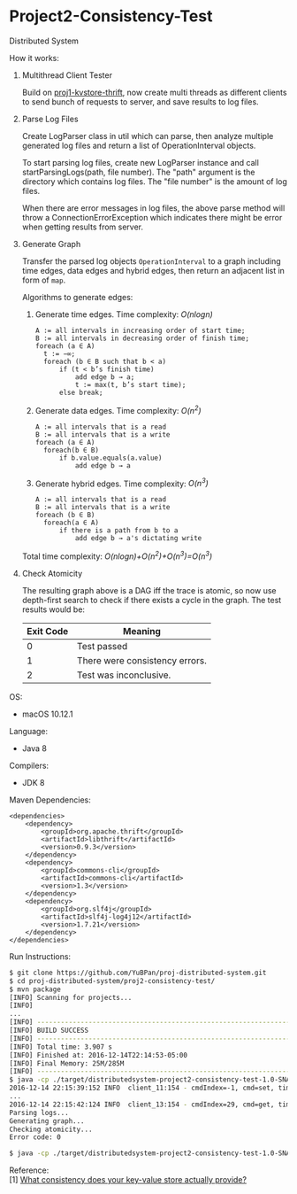 # Project2-Consistency-Test
Distributed System

How it works:

1. Multithread Client Tester

    Build on [proj1-kvstore-thrift](https://github.com/YuBPan/proj-distributed-system/tree/master/proj1-kvstore-thrift), now create multi threads as different clients to send bunch of requests to server, and save results to log files.

2. Parse Log Files

    Create LogParser class in util which can parse, then analyze multiple generated log files and return a list of OperationInterval objects.

    To start parsing log files, create new LogParser instance and call startParsingLogs(path, file number). The "path" argument is the directory which contains log files. The "file number" is the amount of log files.

    When there are error messages in log files, the above parse method will throw a ConnectionErrorException which indicates there might be error when getting results from server.

3. Generate Graph

   Transfer the parsed log objects `OperationInterval` to a graph including time edges, data edges and hybrid edges, then return an adjacent list in form of `map`.

   Algorithms to generate edges:

   1. Generate time edges. Time complexity: *O(nlogn)*

      ```
      A := all intervals in increasing order of start time;
      B := all intervals in decreasing order of finish time;
      foreach (a ∈ A)
      	t := −∞;
      	foreach (b ∈ B such that b < a)
      		if (t < b’s finish time)
      			add edge b → a;
      			t := max(t, b’s start time);
      		else break;
      ```

   2. Generate data edges. Time complexity: *O(n<sup>2</sup>)*

      ```
      A := all intervals that is a read
      B := all intervals that is a write
      foreach (a ∈ A)
      	foreach(b ∈ B)
      		if b.value.equals(a.value)
      			add edge b → a
      ```

   3. Generate hybrid edges. Time complexity: *O(n<sup>3</sup>)*

      ```
      A := all intervals that is a read
      B := all intervals that is a write
      foreach (b ∈ B)
      	foreach(a ∈ A)
      		if there is a path from b to a
      			add edge b → a's dictating write
      ```

   Total time complexity: *O(nlogn)+O(n<sup>2</sup>)+O(n<sup>3</sup>)=O(n<sup>3</sup>)*

4. Check Atomicity

    The resulting graph above is a DAG iff the trace is atomic, so now use depth-first search to check if there exists a cycle in the graph. The test results would be:

    Exit Code | Meaning
    --- | ---
    0 | Test passed
    1 | There were consistency errors.
    2 | Test was inconclusive.

OS:
- macOS 10.12.1

Language:
- Java 8

Compilers:
- JDK 8

Maven Dependencies:
```
<dependencies>
    <dependency>
        <groupId>org.apache.thrift</groupId>
        <artifactId>libthrift</artifactId>
        <version>0.9.3</version>
    </dependency>
    <dependency>
        <groupId>commons-cli</groupId>
        <artifactId>commons-cli</artifactId>
        <version>1.3</version>
    </dependency>
    <dependency>
        <groupId>org.slf4j</groupId>
        <artifactId>slf4j-log4j12</artifactId>
        <version>1.7.21</version>
    </dependency>
</dependencies>
```

Run Instructions:
```sh
$ git clone https://github.com/YuBPan/proj-distributed-system.git
$ cd proj-distributed-system/proj2-consistency-test/
$ mvn package
[INFO] Scanning for projects...
[INFO]
...
[INFO] ------------------------------------------------------------------------
[INFO] BUILD SUCCESS
[INFO] ------------------------------------------------------------------------
[INFO] Total time: 3.907 s
[INFO] Finished at: 2016-12-14T22:14:53-05:00
[INFO] Final Memory: 25M/285M
[INFO] ------------------------------------------------------------------------
$ java -cp ./target/distributedsystem-project2-consistency-test-1.0-SNAPSHOT-jar-with-dependencies.jar  kvstore.KVStoreConsistencyTester -server 127.0.0.1:9090
2016-12-14 22:15:39:152 INFO  client_11:154 - cmdIndex=-1, cmd=set, timeType=start, key=iamakey16, val=0
...
2016-12-14 22:15:42:124 INFO  client_13:154 - cmdIndex=29, cmd=get, timeType=finish, key=iamakey16, val=666
Parsing logs...
Generating graph...
Checking atomicity...
Error code:	0

$ java -cp ./target/distributedsystem-project2-consistency-test-1.0-SNAPSHOT-jar-with-dependencies.jar  kvstore.KVStoreConsistencyTester -server -threadNum 16 -argsPoolSize 100
```

Reference:<br>
[1] [What consistency does your key-value store actually provide?](https://www.usenix.org/legacy/event/hotdep10/tech/full_papers/Anderson.pdf)
